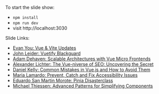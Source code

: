 To start the slide show:

- `npm install`
- `npm run dev`
- visit http://localhost:3030

Slide Links:

- [Evan You: Vue & Vite Updates](https://docs.google.com/presentation/d/1IzzwGg8yjf-0fU9gqs51WhT2Kopb3amH8he0iEhvEiY/mobilepresent?slide=id.p)
- [John Leider: Vuetify Blackguard](https://docs.google.com/presentation/d/17ofFeb-XJ1xlqnhWISVEbMC7pQbBwKyLALFMSE29t2A/edit#slide=id.p)
- [Adam Dehaven: Scalable Architectures with Vue Micro Frontends](https://bit.ly/vue-toronto-2023)
- [Alexander Lichter: The Vue-niverse of SEO: Uncovering the Secret](https://talk-seo-vue-toronto-2023.vercel.app/1)
- [Daniel Kelly: Common Mistakes in Vue.js and How to Avoid Them](https://slides.com/danielkelly-2/common-mistakes-in-vue)
- [Maria Lamardo: Prevent, Catch and Fix Accessibility Issues](https://docs.google.com/presentation/d/1O_xXp82NvQfEajeRIfKW2GZTSUoRp_3dcHNny076xy8/edit#slide=id.p)
- [Eduardo San Martin Morote: Pinia Disasterclass](https://drive.google.com/file/d/1xymHlcSRQev6x-kVOugeT35F2U-BDngW/view?usp=sharing)
- [Michael Thiessen: Advanced Patterns for Simplifying Components](https://drive.google.com/file/d/1lz8_M0XOXcx-CvSwu98qdq-pKQT_zHFl/view?usp=sharing)
